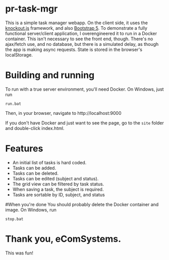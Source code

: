 # pr-task-mgr
This is a simple task manager webapp. On the client side, it uses the [knockout.js](https://knockoutjs.com/) framework, and also [Bootstrap 5](https://getbootstrap.com/). To demonstrate a fully functional server/client application, I overengineered it to run in a Docker container. This isn't necessary to see the front end, though. There's no ajax/fetch use, and no database, but there is a simulated delay, as though the app is making async requests. State is stored in the browser's localStorage.

# Building and running
To run with a true server environment, you'll need Docker. On Windows, just run
```
run.bat
```
Then, in your browser, navigate to http://localhost:9000

If you don't have Docker and just want to see the page, go to the `site` folder and double-click index.html.

# Features
* An initial list of tasks is hard coded.
* Tasks can be added.
* Tasks can be deleted.
* Tasks can be edited (subject and status).
* The grid view can be filtered by task status.
* When saving a task, the subject is required.
* Tasks are sortable by ID, subject, and status

#When you're done
You should probably delete the Docker container and image. On Windows, run
```
stop.bat
```

# Thank you, eComSystems.
This was fun!
